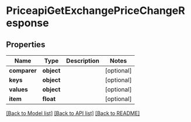 # PriceapiGetExchangePriceChangeResponse

## Properties
Name | Type | Description | Notes
------------ | ------------- | ------------- | -------------
**comparer** | **object** |  | [optional] 
**keys** | **object** |  | [optional] 
**values** | **object** |  | [optional] 
**item** | **float** |  | [optional] 

[[Back to Model list]](../README.md#documentation-for-models) [[Back to API list]](../README.md#documentation-for-api-endpoints) [[Back to README]](../README.md)

